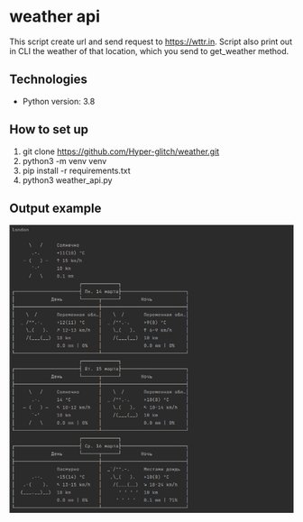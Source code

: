 # weather api
This script create url and send request to https://wttr.in. Script also print out in CLI the weather of that location, which you send to get_weather method.

## Technologies
* Python version: 3.8

## How to set up
1. git clone https://github.com/Hyper-glitch/weather.git
2. python3 -m venv venv
3. pip install -r requirements.txt
4. python3 weather_api.py

## Output example
![Algorithm schema](weather_output.png)